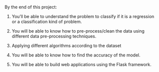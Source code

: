 <PROJECT OBJECTIVES>


By the end of this project:
1. You’ll be able to understand the problem to classify if it is a regression or a classification kind of problem.

2. You will be able to know how to pre-process/clean the data using different data pre-processing techniques.

3. Applying different algorithms according to the dataset

4. You will be able to know how to find the accuracy of the model.

5. You will be able to build web applications using the Flask framework.
